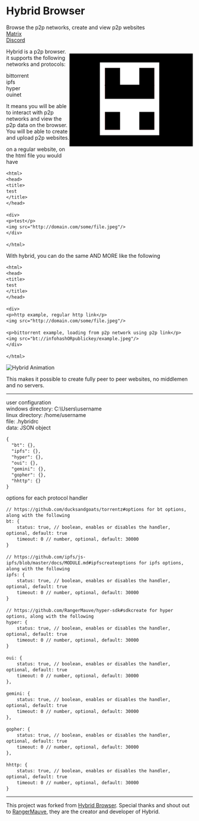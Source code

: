 # Hybrid Browser

Browse the p2p networks, create and view p2p websites<br>
[Matrix](https://matrix.to/#/#hybrid-browser:matrix.org)<br>
[Discord](https://discord.gg/8QzHpF8VZt)<br>

<p align="center" style="float: right">
	<img src="./build/icon.png" width="333px">
</p>

Hybrid is a p2p browser. it supports the following networks and protocols:

bittorrent<br>
ipfs<br>
hyper<br>
ouinet<br>

It means you will be able to interact with p2p networks and view the p2p data on the browser. You will be able to create and upload p2p websites.

on a regular website, on the html file you would have

```
<html>
<head>
<title>
test
</title>
</head>

<div>
<p>test</p>
<img src="http://domain.com/some/file.jpeg"/>
</div>

</html>
```

With hybrid, you can do the same AND MORE like the following

```
<html>
<head>
<title>
test
</title>
</head>

<div>
<p>http example, regular http link</p>
<img src="http://domain.com/some/file.jpeg"/>

<p>bittorrent example, loading from p2p network using p2p link</p>
<img src="bt://infohashORpublickey/example.jpeg"/>
</div>

</html>
```

![Hybrid Animation](animation.gif)

This makes it possible to create fully peer to peer websites, no middlemen and no servers.

---
user configuration<br>
windows directory: C:\Users\username<br>
linux directory: /home/username<br>
file: .hybridrc<br>
data: JSON object<br>

```
{
  "bt": {},
  "ipfs": {},
  "hyper": {},
  "oui": {},
  "gemini": {},
  "gopher": {},
  "hhttp": {}
}
```
options for each protocol handler
```
// https://github.com/ducksandgoats/torrentz#options for bt options, along with the following
bt: {
	status: true, // boolean, enables or disables the handler, optional, default: true
	timeout: 0 // number, optional, default: 30000
}

// https://github.com/ipfs/js-ipfs/blob/master/docs/MODULE.md#ipfscreateoptions for ipfs options, along with the following
ipfs: {
	status: true, // boolean, enables or disables the handler, optional, default: true
	timeout: 0 // number, optional, default: 30000
}

// https://github.com/RangerMauve/hyper-sdk#sdkcreate for hyper options, along with the following
hyper: {
	status: true, // boolean, enables or disables the handler, optional, default: true
	timeout: 0 // number, optional, default: 30000
}

oui: {
	status: true, // boolean, enables or disables the handler, optional, default: true
	timeout: 0 // number, optional, default: 30000
},

gemini: {
	status: true, // boolean, enables or disables the handler, optional, default: true
	timeout: 0 // number, optional, default: 30000
},

gopher: {
	status: true, // boolean, enables or disables the handler, optional, default: true
	timeout: 0 // number, optional, default: 30000
},

hhttp: {
	status: true, // boolean, enables or disables the handler, optional, default: true
	timeout: 0 // number, optional, default: 30000
}
```
---

This project was forked from [Hybrid Browser](https://github.com/HybridWeb/hybrid-browser).
Special thanks and shout out to [RangerMauve](https://github.com/RangerMauve), they are the creator and developer of Hybrid.

